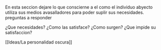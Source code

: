 En esta seccion dejare lo que conscierne a el como el individuo abyecto utiliza sus medios avasalladores para poder suplir sus necesidades. preguntas a responder

¿Que necesidades?
¿Como las satisface?
¿Como surgen?
¿Que impide su satisfaccion?

[[Ideas/La personalidad oscura]]
